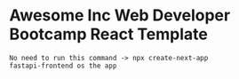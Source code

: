 # Awesome Inc Web Developer Bootcamp React Template
```
No need to run this command -> npx create-next-app
fastapi-frontend os the app
```
